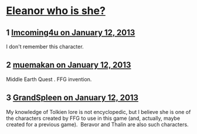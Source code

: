 # [Eleanor who is she?](https://community.fantasyflightgames.com/topic/77299-eleanor-who-is-she/)

## 1 [Imcoming4u on January 12, 2013](https://community.fantasyflightgames.com/topic/77299-eleanor-who-is-she/?do=findComment&comment=746873)

I don't remember this character.

## 2 [muemakan on January 12, 2013](https://community.fantasyflightgames.com/topic/77299-eleanor-who-is-she/?do=findComment&comment=746940)

Middle Earth Quest . FFG invention.

## 3 [GrandSpleen on January 12, 2013](https://community.fantasyflightgames.com/topic/77299-eleanor-who-is-she/?do=findComment&comment=746942)

My knowledge of Tolkien lore is not encyclopedic, but I believe she is one of the characters created by FFG to use in this game (and, actually, maybe created for a previous game).  Beravor and Thalin are also such characters.  

